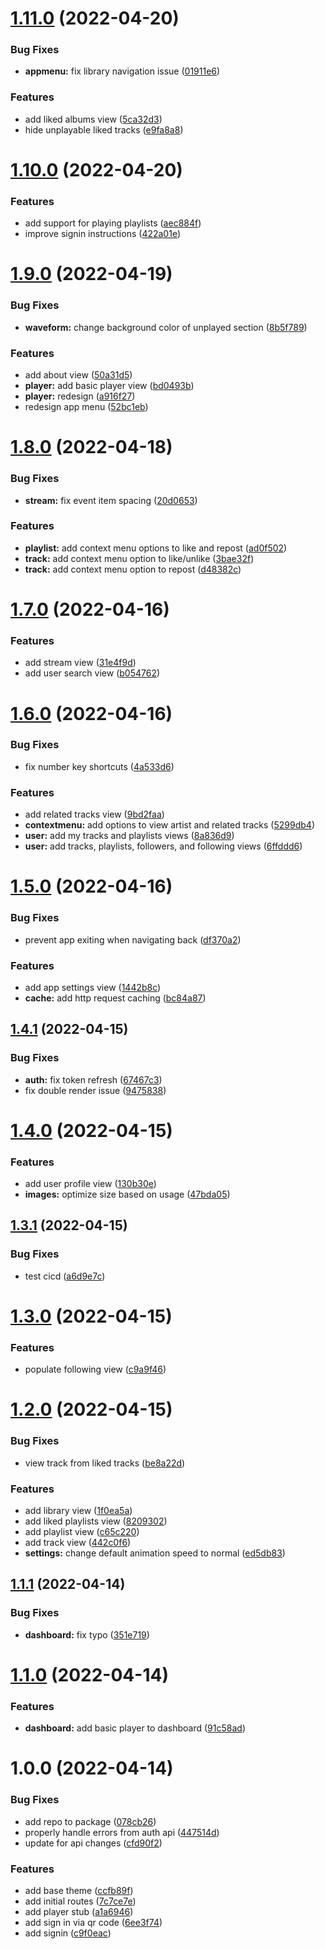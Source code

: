 # [1.11.0](https://github.com/garredow/raincloud/compare/v1.10.0...v1.11.0) (2022-04-20)


### Bug Fixes

* **appmenu:** fix library navigation issue ([01911e6](https://github.com/garredow/raincloud/commit/01911e64e7a9f858b995fd6cf2f8474156fc6251))


### Features

* add liked albums view ([5ca32d3](https://github.com/garredow/raincloud/commit/5ca32d3e009cdc20b38e0f690cbdba185931bb23))
* hide unplayable liked tracks ([e9fa8a8](https://github.com/garredow/raincloud/commit/e9fa8a8cc8af1b8bd070facdba5ec6afd8979e66))

# [1.10.0](https://github.com/garredow/raincloud/compare/v1.9.0...v1.10.0) (2022-04-20)


### Features

* add support for playing playlists ([aec884f](https://github.com/garredow/raincloud/commit/aec884fdf2a675317bce70cf8a68eef862220755))
* improve signin instructions ([422a01e](https://github.com/garredow/raincloud/commit/422a01e7833db0bffcdbbf803970772bfefdc781))

# [1.9.0](https://github.com/garredow/raincloud/compare/v1.8.0...v1.9.0) (2022-04-19)


### Bug Fixes

* **waveform:** change background color of unplayed section ([8b5f789](https://github.com/garredow/raincloud/commit/8b5f789c4ae25729f9021363265173c00fb70642))


### Features

* add about view ([50a31d5](https://github.com/garredow/raincloud/commit/50a31d5d3689308deac58f213aa24cef35aa5ba1))
* **player:** add basic player view ([bd0493b](https://github.com/garredow/raincloud/commit/bd0493bfb509614efacd9ba548b299db367750f0))
* **player:** redesign ([a916f27](https://github.com/garredow/raincloud/commit/a916f27a384406abb68486921151cc42c6142f09))
* redesign app menu ([52bc1eb](https://github.com/garredow/raincloud/commit/52bc1ebed5ef92ff20b26b0b3350f81b948537a0))

# [1.8.0](https://github.com/garredow/raincloud/compare/v1.7.0...v1.8.0) (2022-04-18)


### Bug Fixes

* **stream:** fix event item spacing ([20d0653](https://github.com/garredow/raincloud/commit/20d0653308b51cfaf8a4c135be8cd23febad97af))


### Features

* **playlist:** add context menu options to like and repost ([ad0f502](https://github.com/garredow/raincloud/commit/ad0f502d55f8679b7d84f45d43f820ff964491e0))
* **track:** add context menu option to like/unlike ([3bae32f](https://github.com/garredow/raincloud/commit/3bae32f9134520a440a2bc79086dc3456009050a))
* **track:** add context menu option to repost ([d48382c](https://github.com/garredow/raincloud/commit/d48382c769a24491c6f93ba177a6a8dfd2d00d7f))

# [1.7.0](https://github.com/garredow/raincloud/compare/v1.6.0...v1.7.0) (2022-04-16)


### Features

* add stream view ([31e4f9d](https://github.com/garredow/raincloud/commit/31e4f9d17a08a6904e405becba5d6a5e865e31b2))
* add user search view ([b054762](https://github.com/garredow/raincloud/commit/b05476204c7a31f3411c6219bd40d089b6c4175e))

# [1.6.0](https://github.com/garredow/raincloud/compare/v1.5.0...v1.6.0) (2022-04-16)


### Bug Fixes

* fix number key shortcuts ([4a533d6](https://github.com/garredow/raincloud/commit/4a533d6ed9d4900b6d3ddeb553450fa437763409))


### Features

* add related tracks view ([9bd2faa](https://github.com/garredow/raincloud/commit/9bd2faa2688c4c7f3e3e50bd9b67515540170751))
* **contextmenu:** add options to view artist and related tracks ([5299db4](https://github.com/garredow/raincloud/commit/5299db49f952fdff30c29c1c664a85273d1731e4))
* **user:** add my tracks and playlists views ([8a836d9](https://github.com/garredow/raincloud/commit/8a836d9e131f92f7d76053ba1e3d3a7a8823be2a))
* **user:** add tracks, playlists, followers, and following views ([6ffddd6](https://github.com/garredow/raincloud/commit/6ffddd639a89fa22548a23e51836a3c0dfe43055))

# [1.5.0](https://github.com/garredow/raincloud/compare/v1.4.1...v1.5.0) (2022-04-16)


### Bug Fixes

* prevent app exiting when navigating back ([df370a2](https://github.com/garredow/raincloud/commit/df370a2c72dfefff6d550069e2963b8d8fd4dc84))


### Features

* add app settings view ([1442b8c](https://github.com/garredow/raincloud/commit/1442b8c6ce5ecf163f71274e926c07d853e28ca1))
* **cache:** add http request caching ([bc84a87](https://github.com/garredow/raincloud/commit/bc84a875ae2a9360fbb40374659559938bc81810))

## [1.4.1](https://github.com/garredow/raincloud/compare/v1.4.0...v1.4.1) (2022-04-15)


### Bug Fixes

* **auth:** fix token refresh ([67467c3](https://github.com/garredow/raincloud/commit/67467c36ebade9a7c2799865f888ad055e6554fc))
* fix double render issue ([9475838](https://github.com/garredow/raincloud/commit/94758380d2f14e75a930f4fb441adcb822ea6626))

# [1.4.0](https://github.com/garredow/raincloud/compare/v1.3.1...v1.4.0) (2022-04-15)


### Features

* add user profile view ([130b30e](https://github.com/garredow/raincloud/commit/130b30e42a3f13dd10e7f2bbbb425f7e0a13205c))
* **images:** optimize size based on usage ([47bda05](https://github.com/garredow/raincloud/commit/47bda05b523d1a53ff4b76f732e99c042460b665))

## [1.3.1](https://github.com/garredow/raincloud/compare/v1.3.0...v1.3.1) (2022-04-15)


### Bug Fixes

* test cicd ([a6d9e7c](https://github.com/garredow/raincloud/commit/a6d9e7c5d3a9d883d6fbbd605937d25ec5a69dd4))

# [1.3.0](https://github.com/garredow/raincloud/compare/v1.2.0...v1.3.0) (2022-04-15)


### Features

* populate following view ([c9a9f46](https://github.com/garredow/raincloud/commit/c9a9f46c3ae9342641e9781db626e8d58c0846ab))

# [1.2.0](https://github.com/garredow/raincloud/compare/v1.1.1...v1.2.0) (2022-04-15)


### Bug Fixes

* view track from liked tracks ([be8a22d](https://github.com/garredow/raincloud/commit/be8a22dce2944cece0473757cd29036b3a630e14))


### Features

* add library view ([1f0ea5a](https://github.com/garredow/raincloud/commit/1f0ea5ab8b0d326cab7dd00d4ce1715bd064c8f4))
* add liked playlists view ([8209302](https://github.com/garredow/raincloud/commit/8209302e60eb4a6aa79e8a65bd80e60367ff2ee7))
* add playlist view ([c65c220](https://github.com/garredow/raincloud/commit/c65c220e48395917cae039b49cab87c90c36f840))
* add track view ([442c0f6](https://github.com/garredow/raincloud/commit/442c0f6b6e6403f8a291e440af1437d6af55df89))
* **settings:** change default animation speed to normal ([ed5db83](https://github.com/garredow/raincloud/commit/ed5db833f528aa6b5c11300a46dbe3b4dc561db0))

## [1.1.1](https://github.com/garredow/raincloud/compare/v1.1.0...v1.1.1) (2022-04-14)


### Bug Fixes

* **dashboard:** fix typo ([351e719](https://github.com/garredow/raincloud/commit/351e7191e53e1de87910962377e8fd9269a06c70))

# [1.1.0](https://github.com/garredow/raincloud/compare/v1.0.0...v1.1.0) (2022-04-14)


### Features

* **dashboard:** add basic player to dashboard ([91c58ad](https://github.com/garredow/raincloud/commit/91c58ad3efd67844b54c4f21a67cc89048dc3cdf))

# 1.0.0 (2022-04-14)


### Bug Fixes

* add repo to package ([078cb26](https://github.com/garredow/raincloud/commit/078cb26678bde4eeca7dfd943b744602c9a67ce4))
* properly handle errors from auth api ([447514d](https://github.com/garredow/raincloud/commit/447514d34a05cc2812e9e5d8f8890c7afbdb40e8))
* update for api changes ([cfd90f2](https://github.com/garredow/raincloud/commit/cfd90f2756f366e3b9c2c5a9cc5671fda79faf9c))


### Features

* add base theme ([ccfb89f](https://github.com/garredow/raincloud/commit/ccfb89f928fc2aaeca47969d0f6e67e61b71c211))
* add initial routes ([7c7ce7e](https://github.com/garredow/raincloud/commit/7c7ce7e9ccb553ee2e146e0fa905f21c6f4f8227))
* add player stub ([a1a6946](https://github.com/garredow/raincloud/commit/a1a6946a672e147f8c7aeec6877c8408cb017d63))
* add sign in via qr code ([6ee3f74](https://github.com/garredow/raincloud/commit/6ee3f74e7ba30f8ac59c6f15beda097ba742bd26))
* add signin ([c9f0eac](https://github.com/garredow/raincloud/commit/c9f0eacb81174f746d1943f1cf42d535df6a56fe))
